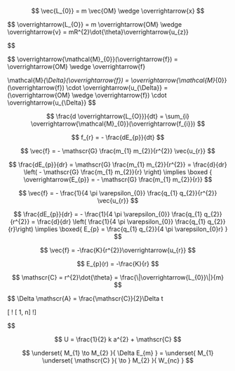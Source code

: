
$$
\vec{L_{0}} =  m \vec{OM} \wedge \overrightarrow{x}
$$

$$
\overrightarrow{L_{O}} = m \overrightarrow{OM} \wedge \overrightarrow{v} = mR^{2}\dot{\theta}\overrightarrow{u_{z}}

$$

$$
\overrightarrow{\mathcal{M}_{0}}(\overrightarrow{f}) = \overrightarrow{OM} \wedge \overrightarrow{f}

\mathcal{M}_{\Delta}(\overrightarrow{f}) = \overrightarrow{\mathcal{M}_{0}}(\overrightarrow{f}) \cdot  \overrightarrow{u_{\Delta}} = (\overrightarrow{OM} \wedge \overrightarrow{f}) \cdot  \overrightarrow{u_{\Delta}}
$$


$$
\frac{d \overrightarrow{L_{O}}}{dt}  = \sum_{i} \overrightarrow{\mathcal{M}_{0}}(\overrightarrow{f_{i}})
$$


$$
f_{r} = - \frac{dE_{p}}{dt}
$$


$$
\vec{f} = - \mathscr{G} \frac{m_{1} m_{2}}{r^{2}} \vec{u_{r}}
$$

$$
\frac{dE_{p}}{dr} =  \mathscr{G} \frac{m_{1} m_{2}}{r^{2}}  = \frac{d}{dr} \left( - \mathscr{G} \frac{m_{1} m_{2}}{r} \right) \implies \boxed {  \overrightarrow{E_{p}} = - \mathscr{G} \frac{m_{1} m_{2}}{r}}
$$

$$
\vec{f} = - \frac{1}{4 \pi \varepsilon_{0}} \frac{q_{1} q_{2}}{r^{2}} \vec{u_{r}}
$$

$$
\frac{dE_{p}}{dr} = - \frac{1}{4 \pi \varepsilon_{0}} \frac{q_{1} q_{2}}{r^{2}} = \frac{d}{dr} \left( \frac{1}{4 \pi \varepsilon_{0}} \frac{q_{1} q_{2}}{r}\right)  \implies \boxed{ E_{p} =  \frac{q_{1} q_{2}}{4 \pi \varepsilon_{0}r} }
$$

$$
\vec{f} = -\frac{K}{r^{2}}\overrightarrow{u_{r}}
$$

$$
E_{p}(r) = -\frac{K}{r}
$$

$$
\mathscr{C} = r^{2}\dot{\theta} = \frac{\|\overrightarrow{L_{0}}\|}{m}
$$


$$
\Delta \mathscr{A} = \frac{\mathscr{C}}{2}\Delta t

[ \! [ 1, n] \!]


$$


$$
U = \frac{1}{2} k a^{2} + \mathscr{C}
$$

$$
\underset{ M_{1} \to M_{2} }{ \Delta E_{m} } = \underset{  M_{1} \underset{ \mathscr{C} }{ \to } M_{2}  }{ W_{nc} }
$$

